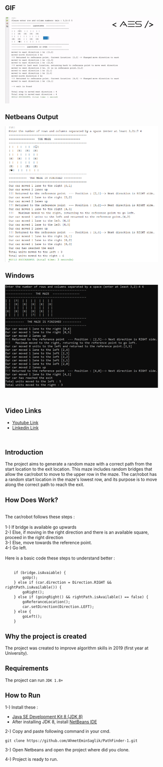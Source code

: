 <h2>GIF</h2>

!["PathFinderGif"](image/PathFinderGif.gif)
<!-- <img src="image/ss-cmd.png" alt="Resim 1" width="50%"><img src="image/ss-netbeans.png" alt="Resim 2" width="50%">-->

<h2> Netbeans Output</h2>

!["PathFinderGif"](image/ss-netbeans.png)

<h2> Windows </h2>

!["PathFinderGif"](image/ss-cmd.png)




<br>
<h2>Video Links</h2>

* <a href="https://www.youtube.com/watch?v=Ry_n_0eYv3Y"> Youtube Link </a>
* <a href="https://www.linkedin.com/posts/ahmeteminsaglik_java-algorithm-algorithms-activity-7064986513301749761-bvRb/?utm_source=share&utm_medium=member_desktop"> Linkedin Link </a>

<br>
<h2>Introduction</h2>
The project aims to generate a random maze with a correct path from the start location to the exit location. This maze includes random bridges that allow the car/robot to move to the upper row in the maze. The car/robot has a random start location in the maze's lowest row, and its purpose is to move along the correct path to reach the exit.
<br>

<h2>How Does Work?</h2><br>
The car/robot follows these steps : 
<br><br>
1-) If bridge is available go upwards <br>
2-) Else, if moving in the right direction and there is an available square, proceed in the right direction<br>
3-) Else, move towards the reference point.<br>
4-) Go left.
<br><br>
Here is a basic code these steps to understand better :
<br><br>

        if (bridge.isAvaiable) {
            goUp();
        } else if (car.direction = Direction.RIGHT && rightPath.isAvailable()) {
            goRight();
        } else if (goingRight() && rightPath.isAvailable() == false) {
            goReferanceLocation();
            car.setDirection(Direction.LEFT);
        } else {
            goLeft();
        }
        
<h2> Why the project is created</h2>
The project was created to improve algorithm skills in 2019 (first year at University). 

<h2>Requirements</h2>

The project can run `JDK 1.8+`

<h2>How to Run</h2>

1-) Install these :
<br>
* <a href="https://www.oracle.com/java/technologies/downloads/#java8">Java SE Development Kit 8 (JDK 8)</a>
* After installing JDK 8, install <a href="https://netbeans.apache.org/front/main/download/index.html">NetBeans IDE</a>

2-) Copy and paste following command in your cmd. 
```
git clone https://github.com/AhmetEminSaglik/PathFinder-1.git
```

3-) Open Netbeans and open the project where did you clone.

4-) Project is ready to run.

